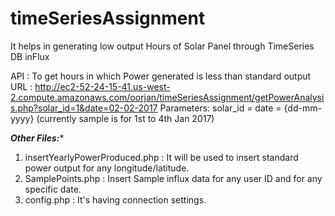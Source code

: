 # timeSeriesAssignment
It helps in generating low output Hours of Solar Panel through TimeSeries DB inFlux

API : To get hours in which Power generated is less than standard output
URL : http://ec2-52-24-15-41.us-west-2.compute.amazonaws.com/oorjan/timeSeriesAssignment/getPowerAnalysis.php?solar_id=1&date=02-02-2017
Parameters: solar_id = <id of solar device>
            date = <date of check>{dd-mm-yyyy} (currently sample is for 1st to 4th Jan 2017)
           
*****Other Files:******
1) insertYearlyPowerProduced.php : It will be used to insert standard power output for any longitude/latitude.
2) SamplePoints.php : Insert Sample influx data for any user ID and for any specific date.
3) config.php : It's having connection settings.
